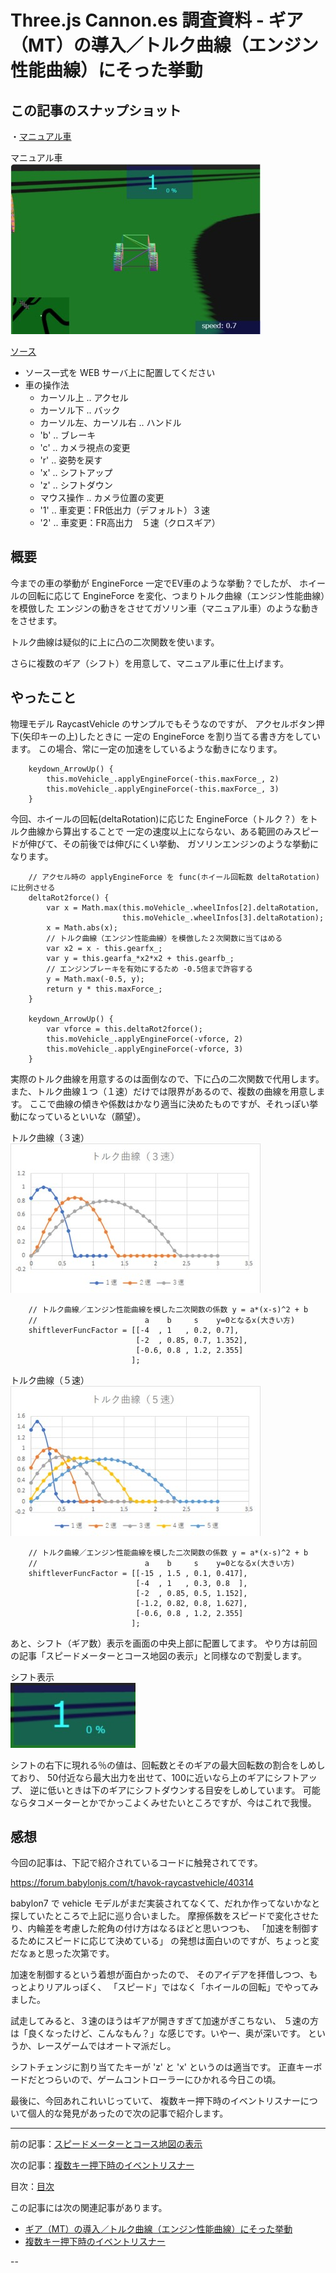 # Three.js Cannon.es 調査資料 - ギア（MT）の導入／トルク曲線（エンジン性能曲線）にそった挙動

## この記事のスナップショット

・[マニュアル車](032/032.html)  

マニュアル車  
![](032/pic/032_ss1.jpg)

[ソース](032/)

- ソース一式を WEB サーバ上に配置してください
- 車の操作法
  - カーソル上 .. アクセル
  - カーソル下 .. バック
  - カーソル左、カーソル右 .. ハンドル
  - 'b' .. ブレーキ
  - 'c' .. カメラ視点の変更
  - 'r' .. 姿勢を戻す
  - 'x' .. シフトアップ
  - 'z' .. シフトダウン
  - マウス操作 .. カメラ位置の変更
  - '1' .. 車変更：FR低出力（デフォルト）３速
  - '2' .. 車変更：FR高出力　５速（クロスギア）

## 概要

今までの車の挙動が EngineForce 一定でEV車のような挙動？でしたが、
ホイールの回転に応じて EngineForce を変化、つまりトルク曲線（エンジン性能曲線）を模倣した
エンジンの動きをさせてガソリン車（マニュアル車）のような動きをさせます。

トルク曲線は疑似的に上に凸の二次関数を使います。

さらに複数のギア（シフト）を用意して、マニュアル車に仕上げます。


## やったこと

物理モデル RaycastVehicle のサンプルでもそうなのですが、
アクセルボタン押下(矢印キーの上)したときに
一定の EngineForce を割り当てる書き方をしています。
この場合、常に一定の加速をしているような動きになります。

```js:いままでのコード
    keydown_ArrowUp() {
        this.moVehicle_.applyEngineForce(-this.maxForce_, 2)
        this.moVehicle_.applyEngineForce(-this.maxForce_, 3)
    }
```

今回、ホイールの回転(deltaRotation)に応じた EngineForce（トルク？）をトルク曲線から算出することで
一定の速度以上にならない、ある範囲のみスピードが伸びて、その前後では伸びにくい挙動、
ガソリンエンジンのような挙動になります。

```js:今回のコード
    // アクセル時の applyEngineForce を func(ホイール回転数 deltaRotation) に比例させる
    deltaRot2force() {
        var x = Math.max(this.moVehicle_.wheelInfos[2].deltaRotation,
                         this.moVehicle_.wheelInfos[3].deltaRotation);
        x = Math.abs(x);
        // トルク曲線（エンジン性能曲線）を模倣した２次関数に当てはめる
        var x2 = x - this.gearfx_;
        var y = this.gearfa_*x2*x2 + this.gearfb_;
        // エンジンブレーキを有効にするため -0.5倍まで許容する
        y = Math.max(-0.5, y);
        return y * this.maxForce_;
    }

    keydown_ArrowUp() {
        var vforce = this.deltaRot2force();
        this.moVehicle_.applyEngineForce(-vforce, 2)
        this.moVehicle_.applyEngineForce(-vforce, 3)
    }
```

実際のトルク曲線を用意するのは面倒なので、下に凸の二次関数で代用します。
また、トルク曲線１つ（１速）だけでは限界があるので、複数の曲線を用意します。
ここで曲線の傾きや係数はかなり適当に決めたものですが、それっぽい挙動になっているといいな（願望）。

トルク曲線（３速）  
![](032/pic/032_ss2.jpg)

```js:トルク曲線を模倣した二次関数の係数（３速）
    // トルク曲線／エンジン性能曲線を模した二次関数の係数 y = a*(x-s)^2 + b
    //                        a    b     s    y=0となるx(大きい方)
    shiftleverFuncFactor = [[-4  , 1   , 0.2, 0.7],
                            [-2  , 0.85, 0.7, 1.352],
                            [-0.6, 0.8 , 1.2, 2.355]
                           ];
```

トルク曲線（５速）  
![](032/pic/032_ss3.jpg)

```js:トルク曲線を模倣した二次関数の係数（５速）
    // トルク曲線／エンジン性能曲線を模した二次関数の係数 y = a*(x-s)^2 + b
    //                        a    b     s    y=0となるx(大きい方)
    shiftleverFuncFactor = [[-15 , 1.5 , 0.1, 0.417],
                            [-4  , 1   , 0.3, 0.8  ],
                            [-2  , 0.85, 0.5, 1.152],
                            [-1.2, 0.82, 0.8, 1.627],
                            [-0.6, 0.8 , 1.2, 2.355]
                           ];
```

あと、シフト（ギア数）表示を画面の中央上部に配置してます。
やり方は前回の記事「スピードメーターとコース地図の表示」と同様なので割愛します。

シフト表示  
![](032/pic/032_ss4.jpg)

シフトの右下に現れる％の値は、回転数とそのギアの最大回転数の割合をしめしており、
50付近なら最大出力を出せて、100に近いなら上のギアにシフトアップ、
逆に低いときは下のギアにシフトダウンする目安をしめしています。
可能ならタコメーターとかでかっこよくみせたいところですが、今はこれで我慢。

## 感想

今回の記事は、下記で紹介されているコードに触発されてです。

https://forum.babylonjs.com/t/havok-raycastvehicle/40314

babylon7 で vehicle モデルがまだ実装されてなくて、だれか作ってないかなと
探していたところで上記に巡り合いました。
摩擦係数をスピードで変化させたり、内輪差を考慮した舵角の付け方はなるほどと思いつつも、
「加速を制御するためにスピードに応じて決めている」
の発想は面白いのですが、ちょっと変だなぁと思った次第です。

加速を制御するという着想が面白かったので、
そのアイデアを拝借しつつ、もっとよりリアルっぽく、
「スピード」ではなく「ホイールの回転」でやってみました。

試走してみると、３速のほうはギアが開きすぎて加速がぎこちない、
５速の方は「良くなったけど、こんなもん？」な感じです。いやー、奥が深いです。
というか、レースゲームではオートマ派だし。

シフトチェンジに割り当てたキーが 'z' と 'x' というのは適当です。
正直キーボードだとつらいので、ゲームコントローラーにひかれる今日この頃。

最後に、今回あれこれいじっていて、
複数キー押下時のイベントリスナーについて個人的な発見があったので次の記事で紹介します。

------------------------------------------------------------

前の記事：[スピードメーターとコース地図の表示](031.md)

次の記事：[複数キー押下時のイベントリスナー](033.md)


目次：[目次](000.md)

この記事には次の関連記事があります。

- [ギア（MT）の導入／トルク曲線（エンジン性能曲線）にそった挙動](032.md)
- [複数キー押下時のイベントリスナー](033.md)

--